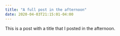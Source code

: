 ```yaml
---
title: "A full post in the afternoon"
date: 2020-04-03T21:15:01-04:00
---
```


This is a post with a title that I posted in the afternoon.
